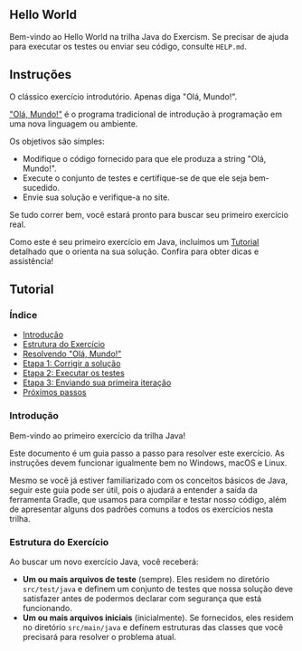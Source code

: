 ## Hello World

Bem-vindo ao Hello World na trilha Java do Exercism.
Se precisar de ajuda para executar os testes ou enviar seu código, consulte `HELP.md`.

## Instruções

O clássico exercício introdutório.
Apenas diga "Olá, Mundo!".

["Olá, Mundo!"](#hello-world) é o programa tradicional de introdução à programação em uma nova linguagem ou ambiente.

Os objetivos são simples:

- Modifique o código fornecido para que ele produza a string "Olá, Mundo!".
- Execute o conjunto de testes e certifique-se de que ele seja bem-sucedido.
- Envie sua solução e verifique-a no site.

Se tudo correr bem, você estará pronto para buscar seu primeiro exercício real.

[hello-world]: https://en.wikipedia.org/wiki/%22Hello,_world!%22_program (Wikipedia em Inglês - Link original em inglês mantido)

Como este é seu primeiro exercício em Java, incluímos um [Tutorial](#tutorial) detalhado que o orienta na sua solução. Confira para obter dicas e assistência!

## Tutorial

### Índice

- [Introdução](#introdução)
- [Estrutura do Exercício](#estrutura-do-exercício)
- [Resolvendo "Olá, Mundo!"](#resolvendo-olá-mundo)
- [Etapa 1: Corrigir a solução](#etapa-1-corrigir-a-solução)
- [Etapa 2: Executar os testes](#etapa-2-executar-os-testes)
- [Etapa 3: Enviando sua primeira iteração](#etapa-3-enviando-sua-primeira-iteração)
- [Próximos passos](#próximos-passos)

### Introdução

Bem-vindo ao primeiro exercício da trilha Java!

Este documento é um guia passo a passo para resolver este exercício. As instruções devem funcionar igualmente bem no Windows, macOS e Linux.

Mesmo se você já estiver familiarizado com os conceitos básicos de Java, seguir este guia pode ser útil, pois o ajudará a entender a saída da ferramenta Gradle, que usamos para compilar e testar nosso código, além de apresentar alguns dos padrões comuns a todos os exercícios nesta trilha.

### Estrutura do Exercício

Ao buscar um novo exercício Java, você receberá:

- **Um ou mais arquivos de teste** (sempre). Eles residem no diretório `src/test/java` e definem um conjunto de testes que nossa solução deve satisfazer antes de podermos declarar com segurança que está funcionando.
- **Um ou mais arquivos iniciais** (inicialmente). Se fornecidos, eles residem no diretório `src/main/java` e definem estruturas das classes que você precisará para resolver o problema atual.

